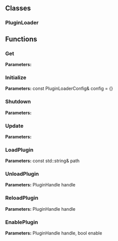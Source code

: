 
## Classes

### PluginLoader




## Functions

### Get



**Parameters:** 

### Initialize



**Parameters:** const PluginLoaderConfig& config = {}

### Shutdown



**Parameters:** 

### Update



**Parameters:** 

### LoadPlugin



**Parameters:** const std::string& path

### UnloadPlugin



**Parameters:** PluginHandle handle

### ReloadPlugin



**Parameters:** PluginHandle handle

### EnablePlugin



**Parameters:** PluginHandle handle, bool enable
